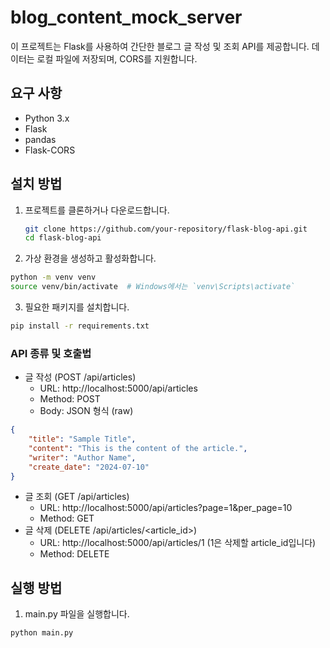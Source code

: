 # blog_content_mock_server

이 프로젝트는 Flask를 사용하여 간단한 블로그 글 작성 및 조회 API를 제공합니다. 데이터는 로컬 파일에 저장되며, CORS를 지원합니다.

## 요구 사항

- Python 3.x
- Flask
- pandas
- Flask-CORS

## 설치 방법

1. 프로젝트를 클론하거나 다운로드합니다.
   ```bash
   git clone https://github.com/your-repository/flask-blog-api.git
   cd flask-blog-api

2. 가상 환경을 생성하고 활성화합니다.
``` bash
python -m venv venv
source venv/bin/activate  # Windows에서는 `venv\Scripts\activate`
```

3. 필요한 패키지를 설치합니다.
``` bash
pip install -r requirements.txt
```

### API 종류 및 호출법
* 글 작성 (POST /api/articles)
  * URL: http://localhost:5000/api/articles
  * Method: POST
  * Body: JSON 형식 (raw)
```json
{
    "title": "Sample Title",
    "content": "This is the content of the article.",
    "writer": "Author Name",
    "create_date": "2024-07-10"
}
```

* 글 조회 (GET /api/articles)
  * URL: http://localhost:5000/api/articles?page=1&per_page=10
  * Method: GET
* 글 삭제 (DELETE /api/articles/<article_id>)
  * URL: http://localhost:5000/api/articles/1 (1은 삭제할 article_id입니다)
  * Method: DELETE

## 실행 방법
1. main.py 파일을 실행합니다.
```bash
python main.py 
```

